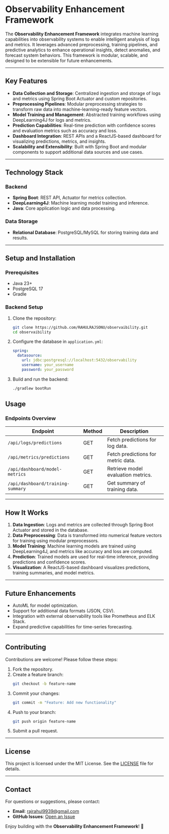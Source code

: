 # **Observability Enhancement Framework**

The **Observability Enhancement Framework** integrates machine learning capabilities into observability systems to
enable intelligent analysis of logs and metrics. It leverages advanced preprocessing, training pipelines, and predictive
analytics to enhance operational insights, detect anomalies, and forecast system behaviors. This framework is modular,
scalable, and designed to be extensible for future enhancements.

---

## **Key Features**

- **Data Collection and Storage**: Centralized ingestion and storage of logs and metrics using Spring Boot Actuator and
  custom repositories.
- **Preprocessing Pipelines**: Modular preprocessing strategies to transform raw data into machine-learning-ready
  feature vectors.
- **Model Training and Management**: Abstracted training workflows using DeepLearning4J for logs and metrics.
- **Prediction Capabilities**: Real-time prediction with confidence scores and evaluation metrics such as accuracy and
  loss.
- **Dashboard Integration**: REST APIs and a ReactJS-based dashboard for visualizing predictions, metrics, and insights.
- **Scalability and Extensibility**: Built with Spring Boot and modular components to support additional data sources
  and use cases.

---

## **Technology Stack**

### **Backend**

- **Spring Boot**: REST API, Actuator for metrics collection.
- **DeepLearning4J**: Machine learning model training and inference.
- **Java**: Core application logic and data processing.

### **Data Storage**

- **Relational Database**: PostgreSQL/MySQL for storing training data and results.

---

## **Setup and Installation**

### **Prerequisites**

- Java 23+
- PostgreSQL 17
- Gradle

### **Backend Setup**

1. Clone the repository:
   ```bash
   git clone https://github.com/RAHULRAJSONU/observaibility.git
   cd observaibility

2. Configure the database in `application.yml`:
   ```yaml
   spring:
     datasource:
       url: jdbc:postgresql://localhost:5432/observability
       username: your_username
       password: your_password
   ```

3. Build and run the backend:
   ```bash
   ./gradlew bootRun
   ```

## **Usage**

### **Endpoints Overview**

| Endpoint                          | Method | Description                        |
|-----------------------------------|--------|------------------------------------|
| `/api/logs/predictions`           | GET    | Fetch predictions for log data.    |
| `/api/metrics/predictions`        | GET    | Fetch predictions for metric data. |
| `/api/dashboard/model-metrics`    | GET    | Retrieve model evaluation metrics. |
| `/api/dashboard/training-summary` | GET    | Get summary of training data.      |

---

## **How It Works**

1. **Data Ingestion**: Logs and metrics are collected through Spring Boot Actuator and stored in the database.
2. **Data Preprocessing**: Data is transformed into numerical feature vectors for training using modular preprocessors.
3. **Model Training**: Machine learning models are trained using DeepLearning4J, and metrics like accuracy and loss are
   computed.
4. **Prediction**: Trained models are used for real-time inference, providing predictions and confidence scores.
5. **Visualization**: A ReactJS-based dashboard visualizes predictions, training summaries, and model metrics.

---

## **Future Enhancements**

- AutoML for model optimization.
- Support for additional data formats (JSON, CSV).
- Integration with external observability tools like Prometheus and ELK Stack.
- Expand predictive capabilities for time-series forecasting.

---

## **Contributing**

Contributions are welcome! Please follow these steps:

1. Fork the repository.
2. Create a feature branch:
   ```bash
   git checkout -b feature-name
   ```
3. Commit your changes:
   ```bash
   git commit -m "Feature: Add new functionality"
   ```
4. Push to your branch:
   ```bash
   git push origin feature-name
   ```
5. Submit a pull request.

---

## **License**

This project is licensed under the MIT License. See the [LICENSE](LICENSE) file for details.

---

## **Contact**

For questions or suggestions, please contact:

- **Email**: rajrahul9939@gmail.com
- **GitHub Issues**: [Open an Issue](https://github.com/observaibility/issues)

Enjoy building with the **Observability Enhancement Framework**! 🚀